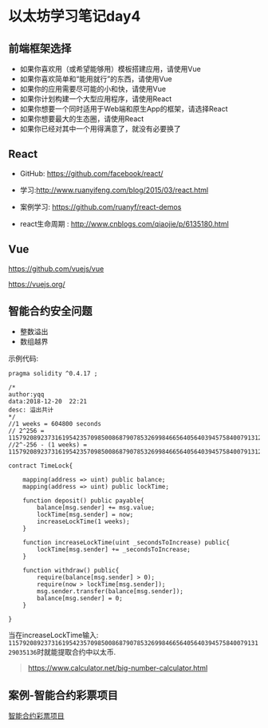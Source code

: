 # 以太坊学习笔记day4

## 前端框架选择

- 如果你喜欢用（或希望能够用）模板搭建应用，请使用Vue
- 如果你喜欢简单和“能用就行”的东西，请使用Vue
- 如果你的应用需要尽可能的小和快，请使用Vue
- 如果你计划构建一个大型应用程序，请使用React
- 如果你想要一个同时适用于Web端和原生App的框架，请选择React
- 如果你想要最大的生态圈，请使用React
- 如果你已经对其中一个用得满意了，就没有必要换了



## React

- GitHub: https://github.com/facebook/react/

- 学习:http://www.ruanyifeng.com/blog/2015/03/react.html

- 案例学习: https://github.com/ruanyf/react-demos


- react生命周期 : http://www.cnblogs.com/qiaojie/p/6135180.html



##  Vue

https://github.com/vuejs/vue

https://vuejs.org/



## 智能合约安全问题

- 整数溢出
- 数组越界

示例代码:

```
pragma solidity ^0.4.17 ;

/*
author:yqq
data:2018-12-20  22:21 
desc: 溢出共计
*/
//1 weeks = 604800 seconds 
// 2^256 = 115792089237316195423570985008687907853269984665640564039457584007913129639936
//2^-256 - (1 weeks) =  115792089237316195423570985008687907853269984665640564039457584007913129035136

contract TimeLock{
    
    mapping(address => uint) public balance;
    mapping(address => uint) public lockTime;
    
    function deposit() public payable{
        balance[msg.sender] += msg.value;
        lockTime[msg.sender] = now;
        increaseLockTime(1 weeks);
    }
    
    function increaseLockTime(uint _secondsToIncrease) public{
        lockTime[msg.sender] += _secondsToIncrease;
    }
    
    function withdraw() public{
        require(balance[msg.sender] > 0);
        require(now > lockTime[msg.sender]);
        msg.sender.transfer(balance[msg.sender]);
        balance[msg.sender] = 0;
    }
    
}
```

当在increaseLockTime输入: `115792089237316195423570985008687907853269984665640564039457584007913129035136`时就能提取合约中以太币.





> https://www.calculator.net/big-number-calculator.html

## 案例-智能合约彩票项目 

[智能合约彩票项目](./lottery-react/README.md)



